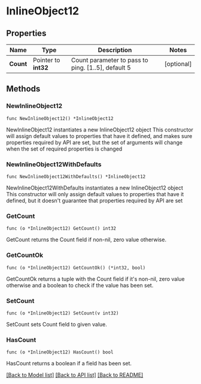 # InlineObject12

## Properties

Name | Type | Description | Notes
------------ | ------------- | ------------- | -------------
**Count** | Pointer to **int32** | Count parameter to pass to ping. [1..5], default 5 | [optional] 

## Methods

### NewInlineObject12

`func NewInlineObject12() *InlineObject12`

NewInlineObject12 instantiates a new InlineObject12 object
This constructor will assign default values to properties that have it defined,
and makes sure properties required by API are set, but the set of arguments
will change when the set of required properties is changed

### NewInlineObject12WithDefaults

`func NewInlineObject12WithDefaults() *InlineObject12`

NewInlineObject12WithDefaults instantiates a new InlineObject12 object
This constructor will only assign default values to properties that have it defined,
but it doesn't guarantee that properties required by API are set

### GetCount

`func (o *InlineObject12) GetCount() int32`

GetCount returns the Count field if non-nil, zero value otherwise.

### GetCountOk

`func (o *InlineObject12) GetCountOk() (*int32, bool)`

GetCountOk returns a tuple with the Count field if it's non-nil, zero value otherwise
and a boolean to check if the value has been set.

### SetCount

`func (o *InlineObject12) SetCount(v int32)`

SetCount sets Count field to given value.

### HasCount

`func (o *InlineObject12) HasCount() bool`

HasCount returns a boolean if a field has been set.


[[Back to Model list]](../README.md#documentation-for-models) [[Back to API list]](../README.md#documentation-for-api-endpoints) [[Back to README]](../README.md)



